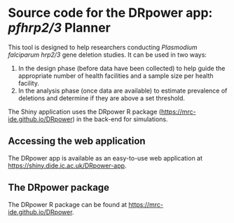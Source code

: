 # Source code for the DRpower app: *pfhrp2/3* Planner

This tool is designed to help researchers conducting *Plasmodium falciparum hrp2/3* gene deletion studies. It can be used in two ways:

1. In the design phase (before data have been collected) to help guide the appropriate number of health facilities and a sample size per health facility.
2. In the analysis phase (once data are available) to estimate prevalence of deletions and determine if they are above a set threshold.

The Shiny application uses the DRpower R package (https://mrc-ide.github.io/DRpower) in the back-end for simulations.

## Accessing the web application
The DRpower app is available as an easy-to-use web application at https://shiny.dide.ic.ac.uk/DRpower-app.

## The DRpower package
The DRpower R package can be found at https://mrc-ide.github.io/DRpower.

